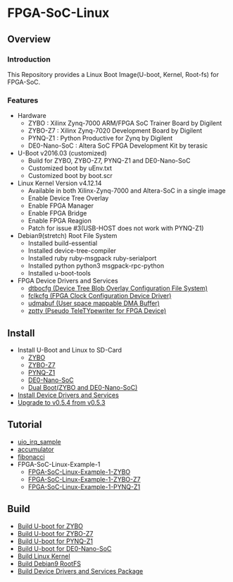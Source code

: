 FPGA-SoC-Linux
====================================================================================

Overview
------------------------------------------------------------------------------------

### Introduction

This Repository provides a Linux Boot Image(U-boot, Kernel, Root-fs) for FPGA-SoC.

### Features

* Hardware
  + ZYBO    : Xilinx Zynq-7000 ARM/FPGA SoC Trainer Board by Digilent
  + ZYBO-Z7 : Xilinx Zynq-7020 Development Board by Digilent
  + PYNQ-Z1 : Python Productive for Zynq by Digilent
  + DE0-Nano-SoC : Altera SoC FPGA Development Kit by terasic
* U-Boot v2016.03 (customized)
  + Build for ZYBO, ZYBO-Z7, PYNQ-Z1 and DE0-Nano-SoC
  + Customized boot by uEnv.txt
  + Customized boot by boot.scr
* Linux Kernel Version v4.12.14
  + Available in both Xilinx-Zynq-7000 and Altera-SoC in a single image
  + Enable Device Tree Overlay
  + Enable FPGA Manager
  + Enable FPGA Bridge
  + Enable FPGA Reagion
  + Patch for issue #3(USB-HOST does not work with PYNQ-Z1)
* Debian9(stretch) Root File System
  + Installed build-essential
  + Installed device-tree-compiler
  + Installed ruby ruby-msgpack ruby-serialport
  + Installed python python3 msgpack-rpc-python
  + Installed u-boot-tools
* FPGA Device Drivers and Services
  + [dtbocfg    (Device Tree Blob Overlay Configuration File System)](https://github.com/ikwzm/dtbocfg)
  + [fclkcfg    (FPGA Clock Configuration Device Driver)](https://github.com/ikwzm/fclkcfg)
  + [udmabuf    (User space mappable DMA Buffer)](https://github.com/ikwzm/udmabuf)
  + [zptty      (Pseudo TeleTYpewriter for FPGA Device)](https://github.com/ikwzm/PTTY_AXI4)

Install
------------------------------------------------------------------------------------

* Install U-Boot and Linux to SD-Card
  + [ZYBO](doc/install/zynq-zybo.md)
  + [ZYBO-Z7](doc/install/zynq-zybo-z7.md)
  + [PYNQ-Z1](doc/install/zynq-pynqz1.md)
  + [DE0-Nano-SoC](doc/install/de0-nano-soc.md)
  + [Dual Boot(ZYBO and DE0-Nano-SoC)](doc/install/zynq-zybo-de0-nano-soc.md)
* [Install Device Drivers and Services](doc/install/device-drivers.md)
* [Upgrade to v0.5.4 from v0.5.3](doc/install/upgrade-v0.5.4.md)

Tutorial
------------------------------------------------------------------------------------

* [uio_irq_sample](doc/tutorial/uio_irq_sample.md)
* [accumulator](doc/tutorial/accumulator.md)
* [fibonacci](doc/tutorial/fibonacci.md)
* FPGA-SoC-Linux-Example-1
  - [FPGA-SoC-Linux-Example-1-ZYBO](https://github.com/ikwzm/FPGA-SoC-Linux-Example-1-ZYBO)
  - [FPGA-SoC-Linux-Example-1-ZYBO-Z7](https://github.com/ikwzm/FPGA-SoC-Linux-Example-1-ZYBO-Z7)
  - [FPGA-SoC-Linux-Example-1-PYNQ-Z1](https://github.com/ikwzm/FPGA-SoC-Linux-Example-1-PYNQ-Z1)

Build 
------------------------------------------------------------------------------------

* [Build U-boot for ZYBO](doc/build/u-boot-zynq-zybo.md)
* [Build U-boot for ZYBO-Z7](doc/build/u-boot-zynq-zybo-z7.md)
* [Build U-boot for PYNQ-Z1](doc/build/u-boot-zynq-pynqz1.md)
* [Build U-boot for DE0-Nano-SoC](doc/build/u-boot-de0-nano-soc.md)
* [Build Linux Kernel](doc/build/linux-kernel-4.12.14.md)
* [Build Debian9 RootFS](doc/build/debian9-rootfs.md)
* [Build Device Drivers and Services Package](doc/build/device-drivers.md)

